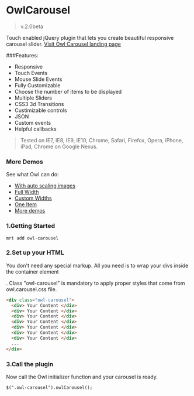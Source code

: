 OwlCarousel
===========
>v.2.0beta

Touch enabled jQuery plugin that lets you create beautiful responsive carousel slider.
[Visit Owl Carousel landing page](http://www.owlcarousel.owlgraphic.com/)

###Features:
* Responsive
* Touch Events
* Mouse Slide Events
* Fully Customizable
* Choose the number of items to be displayed
* Multiple Sliders
* CSS3 3d Transitions
* Custimizable controls
* JSON 
* Custom events
* Helpful callbacks

> Tested on IE7, IE8, IE9, IE10, Chrome, Safari, Firefox, Opera, iPhone, iPad, Chrome on Google Nexus.


### More Demos
See what Owl can do:
* [With auto scaling images](http://owlgraphic.com/owlcarousel/demos/images.html)
* [Full Width](http://owlgraphic.com/owlcarousel/demos/full.html)
* [Custom Widths](http://owlgraphic.com/owlcarousel/demos/custom.html)
* [One Item](http://owlgraphic.com/owlcarousel/demos/one.html)
* [More demos](http://owlgraphic.com/owlcarousel/#more-demos)

### 1.Getting Started
```shell
mrt add owl-carousel
```

### 2.Set up your HTML
You don't need any special markup. All you need is to wrap your divs inside the container element <div class="owl-carousel">. Class "owl-carousel" is mandatory to apply proper styles that come from owl.carousel.css file.

```html
<div class="owl-carousel">
  <div> Your Content </div>
  <div> Your Content </div>
  <div> Your Content </div>
  <div> Your Content </div>
  <div> Your Content </div>
  <div> Your Content </div>
  <div> Your Content </div>
  ...
</div>
```
### 3.Call the plugin
Now call the Owl initializer function and your carousel is ready.

```html
$(".owl-carousel").owlCarousel();
